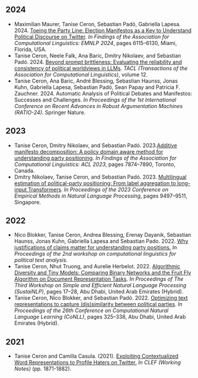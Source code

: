## 2024
* Maximilian Maurer, Tanise Ceron, Sebastian Padó, Gabriella Lapesa. 2024. [Toeing the Party Line: Election Manifestos as a Key to Understand Political Discourse on Twitter](https://aclanthology.org/2024.findings-emnlp.354/). _In Findings of the Association for Computational Linguistics: EMNLP 2024_, pages 6115–6130, Miami, Florida, USA.
* Tanise Ceron, Neele Falk, Ana Baric, Dmitry Nikolaev, and Sebastian Padó. 2024. [Beyond prompt brittleness: Evaluating the reliability and consistency of political worldviews in LLMs](https://direct.mit.edu/tacl/article/doi/10.1162/tacl_a_00710/125176/Beyond-Prompt-Brittleness-Evaluating-the). _TACL (Transactions of the Association for Computational Linguistics)_, volume 12.
* Tanise Ceron, Ana Baric, André Blessing, Sebastian Haunss, Jonas Kuhn, Gabriella Lapesa, Sebastian Padó, Sean Papay and Patricia F. Zauchner. 2024. Automatic Analysis of Political Debates and Manifestos: Successes and Challenges. _In Proceedings of the 1st International Conference on Recent Advances in Robust Argumentation Machines (RATIO-24)_. Springer Nature. 

## 2023
* Tanise Ceron, Dmitry Nikolaev, and Sebastian Padó. 2023.[Additive manifesto decomposition: A policy domain aware method for understanding party positioning](https://aclanthology.org/2023.findings-acl.499.pdf). _In Findings of the Association for Computational Linguistics: ACL 2023_, pages 7874–7890, Toronto, Canada. 
* Dmitry Nikolaev, Tanise Ceron, and Sebastian Padó. 2023. [Multilingual estimation of political-party positioning: From label aggregation to long-input Transformers](https://aclanthology.org/2023.emnlp-main.591.pdf). _In Proceedings of the 2023 Conference on Empirical Methods in Natural Language Processing_, pages 9497–9511, Singapore. 

## 2022
* Nico Blokker, Tanise Ceron, Andrea Blessing, Erenay Dayanik, Sebastian Haunss, Jonas Kuhn, Gabriella Lapesa and Sebastian Pado. 2022. [Why justifications of claims matter for understanding party positions.](https://old.gscl.org/media/pages/arbeitskreise/cpss/cpss-2022/workshop-proceedings-2022/254133848-1662996909/cpss-2022-proceedings.pdf) _In Proceedings of the 2nd workshop on computational linguistics for political text analysis._
* Tanise Ceron, Nhut Truong, and Aurelie Herbelot. 2022. [Algorithmic Diversity and Tiny Models: Comparing Binary Networks and the Fruit Fly Algorithm on Document Representation Tasks](https://aclanthology.org/2022.sustainlp-1.4.pdf). _In Proceedings of The Third Workshop on Simple and Efficient Natural Language Processing (SustaiNLP)_, pages 17–28, Abu Dhabi, United Arab Emirates (Hybrid). 
* Tanise Ceron, Nico Blokker, and Sebastian Padó. 2022. [Optimizing text representations to capture (dis)similarity between political parties](https://aclanthology.org/2022.conll-1.22.pdf). _In Proceedings of the 26th Conference on Computational Natural Language Learning (CoNLL)_, pages 325–338, Abu Dhabi, United Arab Emirates (Hybrid).

## 2021
* Tanise Ceron and Camilla Casula. (2021). [Exploiting Contextualized Word Representations to Profile Haters on Twitter.](https://ceur-ws.org/Vol-2936/paper-160.pdf) _In CLEF (Working Notes)_ (pp. 1871-1882).
